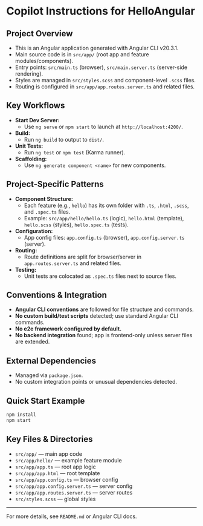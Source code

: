 # Copilot Instructions for HelloAngular

## Project Overview
- This is an Angular application generated with Angular CLI v20.3.1.
- Main source code is in `src/app/` (root app and feature modules/components).
- Entry points: `src/main.ts` (browser), `src/main.server.ts` (server-side rendering).
- Styles are managed in `src/styles.scss` and component-level `.scss` files.
- Routing is configured in `src/app/app.routes.server.ts` and related files.

## Key Workflows
- **Start Dev Server:**
  - Use `ng serve` or `npm start` to launch at `http://localhost:4200/`.
- **Build:**
  - Run `ng build` to output to `dist/`.
- **Unit Tests:**
  - Run `ng test` or `npm test` (Karma runner).
- **Scaffolding:**
  - Use `ng generate component <name>` for new components.

## Project-Specific Patterns
- **Component Structure:**
  - Each feature (e.g., `hello`) has its own folder with `.ts`, `.html`, `.scss`, and `.spec.ts` files.
  - Example: `src/app/hello/hello.ts` (logic), `hello.html` (template), `hello.scss` (styles), `hello.spec.ts` (tests).
- **Configuration:**
  - App config files: `app.config.ts` (browser), `app.config.server.ts` (server).
- **Routing:**
  - Route definitions are split for browser/server in `app.routes.server.ts` and related files.
- **Testing:**
  - Unit tests are colocated as `.spec.ts` files next to source files.

## Conventions & Integration
- **Angular CLI conventions** are followed for file structure and commands.
- **No custom build/test scripts** detected; use standard Angular CLI commands.
- **No e2e framework configured by default.**
- **No backend integration** found; app is frontend-only unless server files are extended.

## External Dependencies
- Managed via `package.json`.
- No custom integration points or unusual dependencies detected.

## Quick Start Example
```bash
npm install
npm start
```

## Key Files & Directories
- `src/app/` — main app code
- `src/app/hello/` — example feature module
- `src/app/app.ts` — root app logic
- `src/app/app.html` — root template
- `src/app/app.config.ts` — browser config
- `src/app/app.config.server.ts` — server config
- `src/app/app.routes.server.ts` — server routes
- `src/styles.scss` — global styles

---
For more details, see `README.md` or Angular CLI docs.
